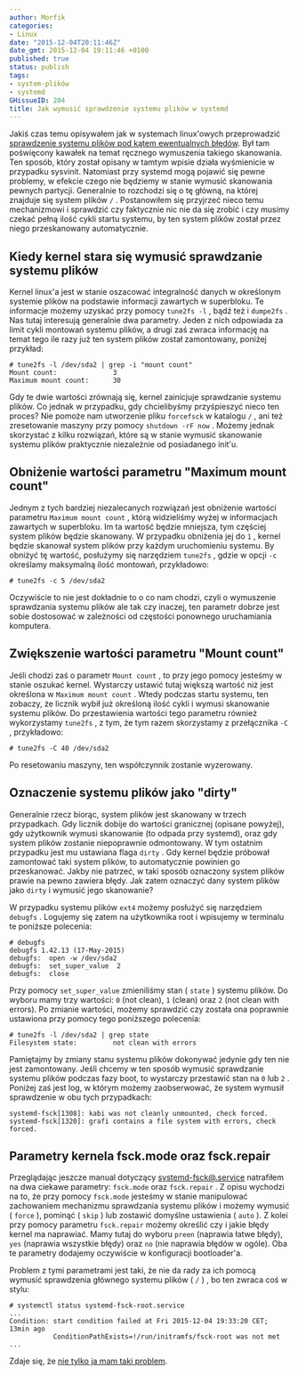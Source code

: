 ```yaml
---
author: Morfik
categories:
- Linux
date: "2015-12-04T20:11:46Z"
date_gmt: 2015-12-04 19:11:46 +0100
published: true
status: publish
tags:
- system-plików
- systemd
GHissueID: 204
title: Jak wymusić sprawdzenie systemu plików w systemd
---
```


Jakiś czas temu opisywałem jak w systemach linux'owych przeprowadzić [sprawdzenie systemu plików pod
kątem ewentualnych błędów](/post/sprawdzanie-bledow-systemu-plikow-ext4/). Był tam
poświęcony kawałek na temat ręcznego wymuszenia takiego skanowania. Ten sposób, który został opisany
w tamtym wpisie działa wyśmienicie w przypadku sysvinit. Natomiast przy systemd mogą pojawić się
pewne problemy, w efekcie czego nie będziemy w stanie wymusić skanowania pewnych partycji.
Generalnie to rozchodzi się o tę główną, na której znajduje się system plików `/` . Postanowiłem się
przyjrzeć nieco temu mechanizmowi i sprawdzić czy faktycznie nic nie da się zrobić i czy musimy
czekać pełną ilość cykli startu systemu, by ten system plików został przez niego przeskanowany
automatycznie.

<!--more-->
## Kiedy kernel stara się wymusić sprawdzanie systemu plików

Kernel linux'a jest w stanie oszacować integralność danych w określonym systemie plików na podstawie
informacji zawartych w superbloku. Te informacje możemy uzyskać przy pomocy `tune2fs -l` , bądź też
i `dumpe2fs` . Nas tutaj interesują generalnie dwa parametry. Jeden z nich odpowiada za limit cykli
montowań systemu plików, a drugi zaś zwraca informację na temat tego ile razy już ten system plików
został zamontowany, poniżej przykład:

    # tune2fs -l /dev/sda2 | grep -i "mount count"
    Mount count:              3
    Maximum mount count:      30

Gdy te dwie wartości zrównają się, kernel zainicjuje sprawdzanie systemu plików. Co jednak w
przypadku, gdy chcielibyśmy przyśpieszyć nieco ten proces? Nie pomoże nam utworzenie pliku
`forcefsck` w katalogu `/` , ani też zresetowanie maszyny przy pomocy `shutdown -rF now` . Możemy
jednak skorzystać z kilku rozwiązań, które są w stanie wymusić skanowanie systemu plików praktycznie
niezależnie od posiadanego init'u.

## Obniżenie wartości parametru "Maximum mount count"

Jednym z tych bardziej niezalecanych rozwiązań jest obniżenie wartości parametru `Maximum mount
count` , którą widzieliśmy wyżej w informacjach zawartych w superbloku. Im ta wartość będzie
mniejsza, tym częściej system plików będzie skanowany. W przypadku obniżenia jej do `1` , kernel
będzie skanował system plików przy każdym uruchomieniu systemu. By obniżyć tę wartość, posłużymy
się narzędziem `tune2fs` , gdzie w opcji `-c` określamy maksymalną ilość montowań, przykładowo:

    # tune2fs -c 5 /dev/sda2

Oczywiście to nie jest dokładnie to o co nam chodzi, czyli o wymuszenie sprawdzania systemu plików
ale tak czy inaczej, ten parametr dobrze jest sobie dostosować w zależności od częstości ponownego
uruchamiania komputera.

## Zwiększenie wartości parametru "Mount count"

Jeśli chodzi zaś o parametr `Mount count` , to przy jego pomocy jesteśmy w stanie oszukać kernel.
Wystarczy ustawić tutaj większą wartość niż jest określona w `Maximum mount count` . Wtedy podczas
startu systemu, ten zobaczy, że licznik wybił już określoną ilość cykli i wymusi skanowanie systemu
plików. Do przestawienia wartości tego parametru również wykorzystamy `tune2fs` , z tym, że tym
razem skorzystamy z przełącznika `-C` , przykładowo:

    # tune2fs -C 40 /dev/sda2

Po resetowaniu maszyny, ten współczynnik zostanie wyzerowany.

## Oznaczenie systemu plików jako "dirty"

Generalnie rzecz biorąc, system plików jest skanowany w trzech przypadkach. Gdy licznik dobije do
wartości granicznej (opisane powyżej), gdy użytkownik wymusi skanowanie (to odpada przy systemd),
oraz gdy system plików zostanie niepoprawnie odmontowany. W tym ostatnim przypadku jest mu ustawiana
flaga `dirty` . Gdy kernel będzie próbował zamontować taki system plików, to automatycznie powinien
go przeskanować. Jakby nie patrzeć, w taki sposób oznaczony system plików prawie na pewno zawiera
błędy. Jak zatem oznaczyć dany system plików jako `dirty` i wymusić jego skanowanie?

W przypadku systemu plików `ext4` możemy posłużyć się narzędziem `debugfs` . Logujemy się zatem na
użytkownika root i wpisujemy w terminalu te poniższe polecenia:

    # debugfs
    debugfs 1.42.13 (17-May-2015)
    debugfs:  open -w /dev/sda2
    debugfs:  set_super_value  2
    debugfs:  close

Przy pomocy `set_super_value` zmieniliśmy stan ( `state` ) systemu plików. Do wyboru mamy trzy
wartości: `0` (not clean), `1` (clean) oraz `2` (not clean with errors). Po zmianie wartości,
możemy sprawdzić czy została ona poprawnie ustawiona przy pomocy tego poniższego polecenia:

    # tune2fs -l /dev/sda2 | grep state
    Filesystem state:         not clean with errors

Pamiętajmy by zmiany stanu systemu plików dokonywać jedynie gdy ten nie jest zamontowany. Jeśli
chcemy w ten sposób wymusić sprawdzanie systemu plików podczas fazy boot, to wystarczy przestawić
stan na `0` lub `2` . Poniżej zaś jest log, w którym możemy zaobserwować, że system wymusił
sprawdzenie w obu tych przypadkach:

    systemd-fsck[1308]: kabi was not cleanly unmounted, check forced.
    systemd-fsck[1320]: grafi contains a file system with errors, check forced.

## Parametry kernela fsck.mode oraz fsck.repair

Przeglądając jeszcze manual dotyczący
[systemd-fsck@.service](https://www.freedesktop.org/software/systemd/man/systemd-fsck@.service.html)
natrafiłem na dwa ciekawe parametry: `fsck.mode` oraz `fsck.repair` . Z opisu wychodzi na to, że
przy pomocy `fsck.mode` jesteśmy w stanie manipulować zachowaniem mechanizmu sprawdzania systemu
plików i możemy wymusić ( `force` ), pominąć ( `skip` ) lub zostawić domyślne ustawienia ( `auto` ).
Z kolei przy pomocy parametru `fsck.repair` możemy określić czy i jakie błędy kernel ma naprawiać.
Mamy tutaj do wyboru `preen` (naprawia łatwe błędy), `yes` (naprawia wszystkie błędy) oraz `no` (nie
naprawia błędów w ogóle). Oba te parametry dodajemy oczywiście w konfiguracji bootloader'a.

Problem z tymi parametrami jest taki, że nie da rady za ich pomocą wymusić sprawdzenia głównego
systemu plików ( `/` ) , bo ten zwraca coś w stylu:

    # systemctl status systemd-fsck-root.service
    ...
    Condition: start condition failed at Fri 2015-12-04 19:33:20 CET; 13min ago
               ConditionPathExists=!/run/initramfs/fsck-root was not met
    ...

Zdaje się, że [nie tylko ja mam taki
problem](https://lists.debian.org/debian-user/2015/04/msg01423.html).
